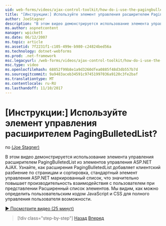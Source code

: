 ```yaml
---
uid: web-forms/videos/ajax-control-toolkit/how-do-i-use-the-pagingbulletedlist-extender-control
title: "[Инструкции:] Используйте элемент управления расширителем PagingBulletedList? | Документы Майкрософт"
author: JoeStagner
description: "В этом видео демонстрируется использование элемента управления расширителем PagingBulletedList из элементов управления ASP.NET AJAX. Рассказано, как расширенны PagingBulletedList..."
ms.author: aspnetcontent
manager: wpickett
ms.date: 06/12/2007
ms.topic: article
ms.assetid: 7f2231f1-c105-499e-b980-c24824bed56a
ms.technology: dotnet-webforms
ms.prod: .net-framework
msc.legacyurl: /web-forms/videos/ajax-control-toolkit/how-do-i-use-the-pagingbulletedlist-extender-control
msc.type: video
ms.openlocfilehash: 68852f99b8e1a9d3260dfea0885f48d3db557b7d
ms.sourcegitcommit: 9a9483aceb34591c97451997036a9120c3fe2baf
ms.translationtype: MT
ms.contentlocale: ru-RU
ms.lasthandoff: 11/10/2017
---
```

<a name="how-do-i-use-the-pagingbulletedlist-extender-control"></a>[Инструкции:] Используйте элемент управления расширителем PagingBulletedList?
====================
по [(Joe Stagner)](https://github.com/JoeStagner)

В этом видео демонстрируется использование элемента управления расширителем PagingBulletedList из элементов управления ASP.NET AJAX. Узнайте, как расширения PagingBulletedList добавляет клиентский разбиение по страницам и сортировка, стандартный элемент управления ASP.NET маркированный список, что значительно повышает производительность взаимодействия с пользователем при представлении Расширенный список элементов. Мы видим, как можно определить пользовательским кодом JavaScript и CSS для полного управления пользователя возможности.

[&#9654; Посмотрите видео (25 минут)](https://channel9.msdn.com/Blogs/ASP-NET-Site-Videos/how-do-i-use-the-pagingbulletedlist-extender-control)

>[!div class="step-by-step"]
[Назад](how-do-i-use-the-aspnet-ajax-listsearch-extender.md)
[Вперед](how-do-i-use-the-numericupdown-extender-control.md)
